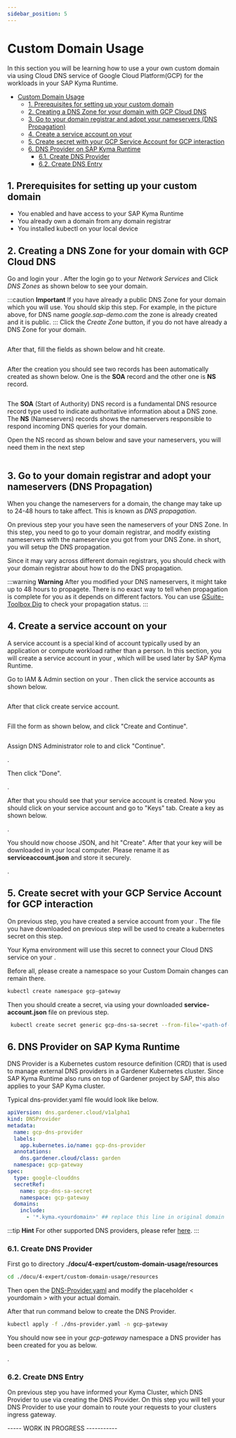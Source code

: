 ```yaml
---
sidebar_position: 5
---
```

# Custom Domain Usage

In this section you will be learning how to use a your own custom domain via using Cloud DNS service of Google Cloud Platform(GCP) for 
the workloads in your SAP Kyma Runtime.

- [Custom Domain Usage](#custom-domain-usage)
  - [1. Prerequisites for setting up your custom domain](#1-prerequisites-for-setting-up-your-custom-domain)
  - [2. Creating a DNS Zone for your domain with GCP Cloud DNS](#2-creating-a-dns-zone-for-your-domain-with-gcp-cloud-dns)
  - [3. Go to your domain registrar and adopt your nameservers (DNS Propagation)](#3-go-to-your-domain-registrar-and-adopt-your-nameservers-dns-propagation)
  - [4. Create a service account on your ](#4-create-a-service-account-on-your-gcp-account)
  - [5. Create secret with your GCP Service Account for GCP interaction](#5-create-secret-with-your-gcp-service-account-for-gcp-interaction)
  - [6. DNS Provider on SAP Kyma Runtime](#6-dns-provider-on-sap-kyma-runtime)
    - [6.1. Create DNS Provider](#61-create-dns-provider)
    - [6.2. Create DNS Entry](#62-create-dns-entry)


## 1. Prerequisites for setting up your custom domain

- You enabled and have access to your SAP Kyma Runtime
- You already own a domain from any domain registrar
- You installed kubectl on your local device


## 2. Creating a DNS Zone for your domain with GCP Cloud DNS 

Go and login your [](https://console.cloud.google.com/).
After the login go to your *Network Services* and Click *DNS Zones* as shown below to see your domain. 

:::caution **Important** 
If you have already a public DNS Zone for your domain which you will use. You should skip this step. 
For example, in the picture above, for DNS name *google.sap-demo.com* the zone is already created and it is public.
:::
Click the *Create Zone* button, if you do not have already a DNS Zone for your domain.

![<img src="./images/gcp-dns-zone-overview.png" width="500" />](./images/gcp-dns-zone-overview.png?raw=true)

After that, fill the fields as shown below and hit create.

![<img src="./images/cr-zone.png" width="500" />](./images/cr-zone.png?raw=true)

After the creation you should see two records has been automatically created as shown below.
One is the **SOA** record and the other one is **NS** record.

![<img src="./images/cr-zone.png" width="500" />](./images/cr-zone.png?raw=true)


The **SOA** (Start of Authority) DNS record is a fundamental DNS resource record type used to indicate authoritative information about a DNS zone. 
The **NS** (Nameservers) records shows the nameservers responsible to respond incoming DNS queries for your domain.

Open the NS record as shown below and save your nameservers, you will need them in the next step

![<img src="./images/ns-servers.png" width="500" />](./images/ns-servers.png?raw=true)


## 3. Go to your domain registrar and adopt your nameservers (DNS Propagation)

When you change the nameservers for a domain, the change may take up to 24-48 hours to take affect. This is known as *DNS propagation*.

On previous step your you have seen the nameservers of your DNS Zone. 
In this step, you need to go to your domain registrar, and modify existing nameservers with the nameservice you got from your DNS Zone. in short, you will setup the DNS propagation.

Since it may vary across different domain registrars, you should check with your domain registrar about how to do the DNS propagation.

:::warning **Warning** 
After you modified your DNS nameservers, it might take up to 48 hours to propagete. There is no exact way to tell when propagation is complete for you as it depends on different factors. You can use [GSuite-Toolbox Dig](https://toolbox.googleapps.com/apps/dig/) to check your propagation status.
:::

## 4. Create a service account on your  

A service account is a special kind of account typically used by an application or compute workload rather than a person. 
In this section, you will create a service account in your , which will be used later by SAP Kyma Runtime.

Go to IAM & Admin section on your .
Then click the service accounts as shown below. 

![<img src="./images/sa-entry.png" width="500" />](./images/sa-entry.png?raw=true)

After that click create service account.

![<img src="./images/sa-create-click.png" width="500" />](./images/sa-create-click.png?raw=true)

Fill the form as shown below, and click "Create and Continue".

![<img src="./images/sa-create-continue.png" width="500" />](./images/sa-create-continue.png?raw=true)

Assign DNS Administrator role to and click "Continue".

![<img src="./images/assign-role-sa.png" width="500" />](./images/assign-role-sa.png?raw=true).

Then click "Done".

![<img src="./images/sa-complete.png" width="500" />](./images/sa-complete.png?raw=true).

After that you should see that your service account is created.
Now you should click on your service account and go to "Keys" tab.
Create a key as shown below.

![<img src="./images/sa-create-key.png" width="500" />](./images/sa-create-key.png?raw=true).

You should now choose JSON, and hit "Create".
After that your key will be downloaded in your local computer. Please rename it as **serviceaccount.json** and store it securely.

![<img src="./images/sa-create-key-json.png" width="500" />](./images/sa-create-key-json.png?raw=true).


## 5. Create secret with your GCP Service Account for GCP interaction

On previous step, you have created a service account from your .
The file you have downloaded on previous step will be used to create a kubernetes secret on this step.

Your Kyma environment will use this secret to connect your Cloud DNS service on your .

Before all, please create a namespace so your Custom Domain changes can remain there.

```sh
kubectl create namespace gcp-gateway
```

Then you should create a secret, via using your downloaded **service-account.json** file on previous step.

```sh
 kubectl create secret generic gcp-dns-sa-secret --from-file='<path-of-your-serviceaccount.json>' -n gcp-gateway
```


## 6. DNS Provider on SAP Kyma Runtime 

DNS Provider is a Kubernetes custom resource definition (CRD) that is used to manage external DNS providers in a Gardener Kubernetes cluster. Since SAP Kyma Runtime also runs on top of Gardener project by SAP, this also applies to your SAP Kyma cluster.

Typical dns-provider.yaml file would look like below.

```yaml
apiVersion: dns.gardener.cloud/v1alpha1 
kind: DNSProvider 
metadata:
  name: gcp-dns-provider
  labels:
    app.kubernetes.io/name: gcp-dns-provider
  annotations:
    dns.gardener.cloud/class: garden
  namespace: gcp-gateway
spec:
  type: google-clouddns 
  secretRef:
    name: gcp-dns-sa-secret
    namespace: gcp-gateway
  domains:
    include:
      - '*.kyma.<yourdomain>' ## replace this line in original domain
```

:::tip **Hint** 
For other supported DNS providers, please refer [here](https://gardener.cloud/docs/extensions/others/gardener-extension-shoot-dns-service/docs/usage/dns_names/). 
:::

### 6.1. Create DNS Provider 

First go to directory **./docu/4-expert/custom-domain-usage/resources**

```sh
cd ./docu/4-expert/custom-domain-usage/resources
```

Then open the [DNS-Provider.yaml](./resources/dns-provider.yaml) and modify the placeholder < yourdomain > with your actual domain.

After that run command below to create the DNS Provider.

```sh
kubectl apply -f ./dns-provider.yaml -n gcp-gateway
```

You should now see in your *gcp-gateway* namespace a DNS provider has been created for you as below.

![<img src="./images/dns-provider.png" width="500" />](./images/dns-provider.png?raw=true).


### 6.2. Create DNS Entry 

On previous step you have informed your Kyma Cluster, which DNS Provider to use via creating the DNS Provider.
On this step you will tell your DNS Provider to use your domain to route your requests to your clusters ingress gateway.




----- WORK IN PROGRESS -----------












